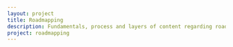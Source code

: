 ```yaml
---
layout: project
title: Roadmapping
description: Fundamentals, process and layers of content regarding roadmapping.
project: roadmapping
---
```

